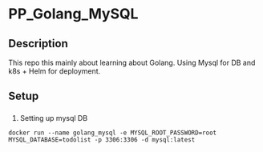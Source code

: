 # PP_Golang_MySQL
## Description
This repo this mainly about learning about Golang. Using Mysql for DB and k8s + Helm for deployment.
## Setup
###
1. Setting up mysql DB
```
docker run --name golang_mysql -e MYSQL_ROOT_PASSWORD=root MYSQL_DATABASE=todolist -p 3306:3306 -d mysql:latest
```
